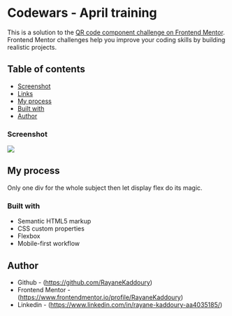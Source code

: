 # Codewars - April training

This is a solution to the [QR code component challenge on Frontend Mentor](https://www.frontendmentor.io/challenges/qr-code-component-iux_sIO_H). Frontend Mentor challenges help you improve your coding skills by building realistic projects. 

## Table of contents

  - [Screenshot](#screenshot)
  - [Links](#links)
  - [My process](#my-process)
  - [Built with](#built-with)
  - [Author](#author)

### Screenshot

![](./images/screenshot.png)

## My process

Only one div for the whole subject then let display flex do its magic.

### Built with

- Semantic HTML5 markup
- CSS custom properties
- Flexbox
- Mobile-first workflow

## Author

- Github - (https://github.com/RayaneKaddoury)
- Frontend Mentor - (https://www.frontendmentor.io/profile/RayaneKaddoury)
- Linkedin - (https://www.linkedin.com/in/rayane-kaddoury-aa4035185/)
